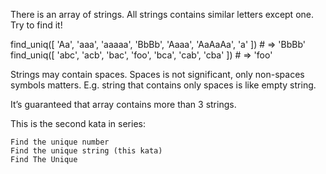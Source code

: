 There is an array of strings. All strings contains similar letters except one. Try to find it!

find_uniq([ 'Aa', 'aaa', 'aaaaa', 'BbBb', 'Aaaa', 'AaAaAa', 'a' ]) # => 'BbBb'
find_uniq([ 'abc', 'acb', 'bac', 'foo', 'bca', 'cab', 'cba' ]) # => 'foo'

Strings may contain spaces. Spaces is not significant, only non-spaces symbols matters. E.g. string that contains only spaces is like empty string.

It’s guaranteed that array contains more than 3 strings.

This is the second kata in series:

    Find the unique number
    Find the unique string (this kata)
    Find The Unique

